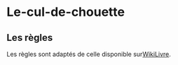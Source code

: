 # Le-cul-de-chouette
## Les règles
Les règles sont adaptés de celle disponible sur[WikiLivre](https://fr.wikibooks.org/wiki/Bo%C3%AEte_%C3%A0_jeux/Le_cul_de_chouette).
